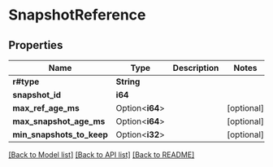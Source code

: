 # SnapshotReference

## Properties

Name | Type | Description | Notes
------------ | ------------- | ------------- | -------------
**r#type** | **String** |  | 
**snapshot_id** | **i64** |  | 
**max_ref_age_ms** | Option<**i64**> |  | [optional]
**max_snapshot_age_ms** | Option<**i64**> |  | [optional]
**min_snapshots_to_keep** | Option<**i32**> |  | [optional]

[[Back to Model list]](../README.md#documentation-for-models) [[Back to API list]](../README.md#documentation-for-api-endpoints) [[Back to README]](../README.md)


